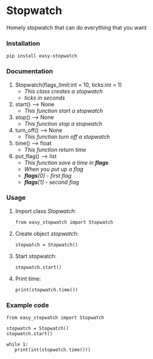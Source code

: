 # Stopwatch

Homely stopwatch that can do everything that you want

### Installation

```
pip install easy-stopwatch
```

### Documentation

1. Stopwatch(flags_limit:int = 10, ticks:int = 1)
   - _This class creates a stopwatch_
   - _ticks in seconds_
2. start() --> None
   - _This function start a stopwatch_
3. stop() --> None
   - _This function stop a stopwatch_
4. turn_off() --> None
   - _This function turn off a stopwatch_
5. time() --> float
   - _This function return time_
6. put_flag() --> list
   - _This function save a time in **flags**_
   - _When you put up a flag_
   - _**flags**[0] - first flag_
   - _**flags**[1] - second flag_

### Usage

1. Import class _Stopwatch_:
   ```
   from easy_stopwatch import Stopwatch
   ```
2. Create object _stopwatch_:
   ```
   stopwatch = Stopwatch()
   ```
3. Start stopwatch:
   ```
   stopwatch.start()
   ```
4. Print time:
   ```
   print(stopwatch.time())
   ```

### Example code

```
from easy_stopwatch import Stopwatch

stopwatch = Stopwatch()
stopwatch.start()

while 1:
   print(int(stopwatch.time()))
```

